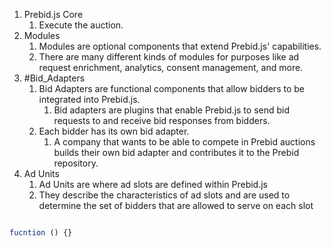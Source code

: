 
1. Prebid.js Core
	1. Execute the auction.
2. Modules
	1. Modules are optional components that extend Prebid.js' capabilities. 
	2. There are many different kinds of modules for purposes like ad request enrichment, analytics, consent management, and more. 
3. #Bid_Adapters
	1. Bid Adapters are functional components that allow bidders to be integrated into Prebid.js.
		1. Bid adapters are plugins that enable Prebid.js to send bid requests to and receive bid responses from bidders. 	
	2. Each bidder has its own bid adapter.
		1. A company that wants to be able to compete in Prebid auctions builds their own bid adapter and contributes it to the Prebid repository.
4. Ad Units
	1. Ad Units are where ad slots are defined within Prebid.js
	2. They describe the characteristics of ad slots and are used to determine the set of bidders that are allowed to serve on each slot


```js

fucntion () {}

```
